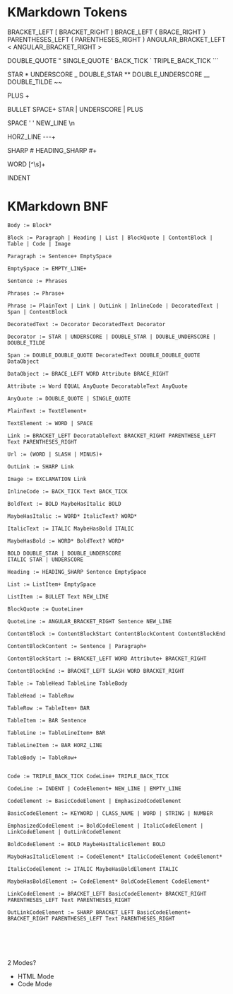 # KMarkdown Tokens

BRACKET_LEFT [
BRACKET_RIGHT ]
BRACE_LEFT {
BRACE_RIGHT }
PARENTHESES_LEFT (
PARENTHESES_RIGHT )
ANGULAR_BRACKET_LEFT <
ANGULAR_BRACKET_RIGHT >

DOUBLE_QUOTE "
SINGLE_QUOTE '
BACK_TICK `
TRIPLE_BACK_TICK ```

STAR *
UNDERSCORE _
DOUBLE_STAR **
DOUBLE_UNDERSCORE __
DOUBLE_TILDE ~~

PLUS +

BULLET SPACE+ STAR | UNDERSCORE | PLUS

SPACE ' ' 
NEW_LINE \n

HORZ_LINE ---\+

SHARP #
HEADING_SHARP #+

WORD [^\s]+

INDENT

# KMarkdown BNF

```
Body := Block*

Block := Paragraph | Heading | List | BlockQuote | ContentBlock | Table | Code | Image 

Paragraph := Sentence+ EmptySpace

EmptySpace := EMPTY_LINE+

Sentence := Phrases

Phrases := Phrase+

Phrase := PlainText | Link | OutLink | InlineCode | DecoratedText | Span | ContentBlock

DecoratedText := Decorator DecoratedText Decorator

Decorator := STAR | UNDERSCORE | DOUBLE_STAR | DOUBLE_UNDERSCORE | DOUBLE_TILDE

Span := DOUBLE_DOUBLE_QUOTE DecoratedText DOUBLE_DOUBLE_QUOTE DataObject

DataObject := BRACE_LEFT WORD Attribute BRACE_RIGHT

Attribute := Word EQUAL AnyQuote DecoratableText AnyQuote

AnyQuote := DOUBLE_QUOTE | SINGLE_QUOTE

PlainText := TextElement+

TextElement := WORD | SPACE

Link := BRACKET_LEFT DecoratableText BRACKET_RIGHT PARENTHESE_LEFT Text PARENTHESES_RIGHT 

Url := (WORD | SLASH | MINUS)+

OutLink := SHARP Link

Image := EXCLAMATION Link

InlineCode := BACK_TICK Text BACK_TICK

BoldText := BOLD MaybeHasItalic BOLD

MaybeHasItalic := WORD* ItalicText? WORD*

ItalicText := ITALIC MaybeHasBold ITALIC

MaybeHasBold := WORD* BoldText? WORD*

BOLD DOUBLE_STAR | DOUBLE_UNDERSCORE
ITALIC STAR | UNDERSCORE

Heading := HEADING_SHARP Sentence EmptySpace

List := ListItem+ EmptySpace

ListItem := BULLET Text NEW_LINE

BlockQuote := QuoteLine+

QuoteLine := ANGULAR_BRACKET_RIGHT Sentence NEW_LINE

ContentBlock := ContentBlockStart ContentBlockContent ContentBlockEnd

ContentBlockContent := Sentence | Paragraph+

ContentBlockStart := BRACKET_LEFT WORD Attribute+ BRACKET_RIGHT 

ContentBlockEnd := BRACKET_LEFT SLASH WORD BRACKET_RIGHT

Table := TableHead TableLine TableBody

TableHead := TableRow

TableRow := TableItem+ BAR

TableItem := BAR Sentence

TableLine := TableLineItem+ BAR

TableLineItem := BAR HORZ_LINE

TableBody := TableRow+


Code := TRIPLE_BACK_TICK CodeLine+ TRIPLE_BACK_TICK

CodeLine := INDENT | CodeElement+ NEW_LINE | EMPTY_LINE

CodeElement := BasicCodeElement | EmphasizedCodeElement

BasicCodeElement := KEYWORD | CLASS_NAME | WORD | STRING | NUMBER

EmphasizedCodeElement := BoldCodeElement | ItalicCodeElement | LinkCodeElement | OutLinkCodeElement

BoldCodeElement := BOLD MaybeHasItalicElement BOLD

MaybeHasItalicElement := CodeElement* ItalicCodeElement CodeElement*

ItalicCodeElement := ITALIC MaybeHasBoldElement ITALIC

MaybeHasBoldElement := CodeElement* BoldCodeElement CodeElement*

LinkCodeElement := BRACKET_LEFT BasicCodeElement+ BRACKET_RIGHT PARENTHESES_LEFT Text PARENTHESES_RIGHT

OutLinkCodeElement := SHARP BRACKET_LEFT BasicCodeElement+ BRACKET_RIGHT PARENTHESES_LEFT Text PARENTHESES_RIGHT






```

2 Modes? 

* HTML Mode
* Code Mode
